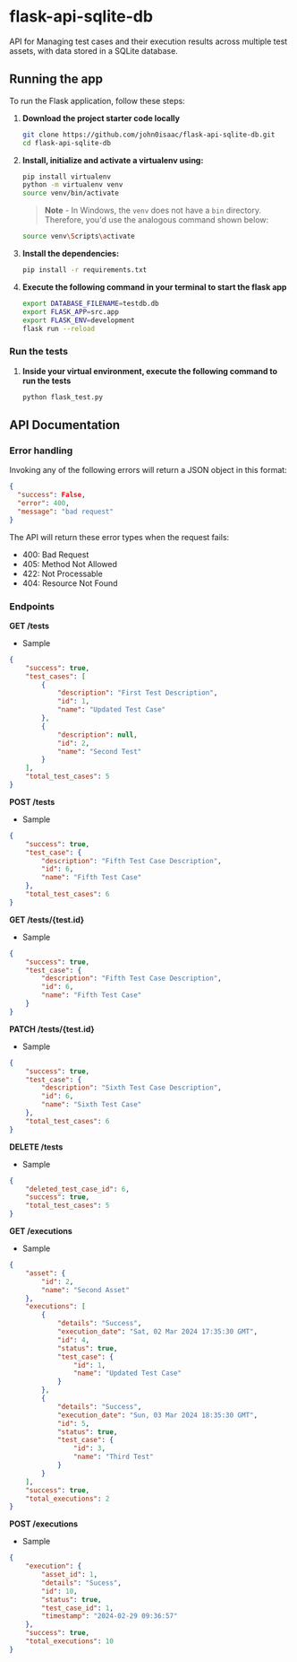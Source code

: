 # flask-api-sqlite-db
API for Managing test cases and their execution results across multiple test assets, with data stored in a SQLite database.

## Running the app

To run the Flask application, follow these steps:

1. **Download the project starter code locally**

    ```bash
    git clone https://github.com/john0isaac/flask-api-sqlite-db.git
    cd flask-api-sqlite-db
    ```

1. **Install, initialize and activate a virtualenv using:**

    ```bash
    pip install virtualenv
    python -m virtualenv venv
    source venv/bin/activate
    ```

    >**Note** - In Windows, the `venv` does not have a `bin` directory. Therefore, you'd use the analogous command shown below:

    ```bash
    source venv\Scripts\activate
    ```

1. **Install the dependencies:**

    ```bash
    pip install -r requirements.txt
    ```

1. **Execute the following command in your terminal to start the flask app**

    ```bash
    export DATABASE_FILENAME=testdb.db
    export FLASK_APP=src.app
    export FLASK_ENV=development
    flask run --reload
    ```
### Run the tests

1. **Inside your virtual environment, execute the following command to run the tests**

    ```bash
    python flask_test.py
    ```

## API Documentation

### Error handling

Invoking any of the following errors will return a JSON object in this format:

```JSON
{
  "success": False,
  "error": 400,
  "message": "bad request"
}
```

The API will return these error types when the request fails:

- 400: Bad Request
- 405: Method Not Allowed
- 422: Not Processable
- 404: Resource Not Found

### Endpoints

**GET /tests**

- Sample

```JSON
{
    "success": true,
    "test_cases": [
        {
            "description": "First Test Description",
            "id": 1,
            "name": "Updated Test Case"
        },
        {
            "description": null,
            "id": 2,
            "name": "Second Test"
        }
    ],
    "total_test_cases": 5
}
```

**POST /tests**

- Sample

```JSON
{
    "success": true,
    "test_case": {
        "description": "Fifth Test Case Description",
        "id": 6,
        "name": "Fifth Test Case"
    },
    "total_test_cases": 6
}
```

**GET /tests/{test.id}**

- Sample

```JSON
{
    "success": true,
    "test_case": {
        "description": "Fifth Test Case Description",
        "id": 6,
        "name": "Fifth Test Case"
    }
}
```

**PATCH /tests/{test.id}**

- Sample

```JSON
{
    "success": true,
    "test_case": {
        "description": "Sixth Test Case Description",
        "id": 6,
        "name": "Sixth Test Case"
    },
    "total_test_cases": 6
}
```

**DELETE /tests**

- Sample

```JSON
{
    "deleted_test_case_id": 6,
    "success": true,
    "total_test_cases": 5
}
```

**GET /executions**

- Sample

```JSON
{
    "asset": {
        "id": 2,
        "name": "Second Asset"
    },
    "executions": [
        {
            "details": "Success",
            "execution_date": "Sat, 02 Mar 2024 17:35:30 GMT",
            "id": 4,
            "status": true,
            "test_case": {
                "id": 1,
                "name": "Updated Test Case"
            }
        },
        {
            "details": "Success",
            "execution_date": "Sun, 03 Mar 2024 18:35:30 GMT",
            "id": 5,
            "status": true,
            "test_case": {
                "id": 3,
                "name": "Third Test"
            }
        }
    ],
    "success": true,
    "total_executions": 2
}
```

**POST /executions**

- Sample

```JSON
{
    "execution": {
        "asset_id": 1,
        "details": "Sucess",
        "id": 10,
        "status": true,
        "test_case_id": 1,
        "timestamp": "2024-02-29 09:36:57"
    },
    "success": true,
    "total_executions": 10
}
```


